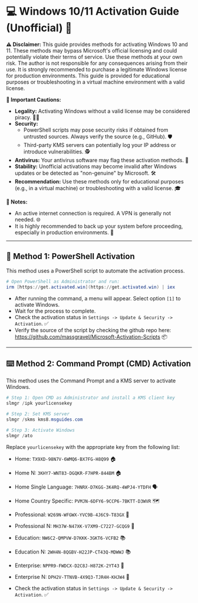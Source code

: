 # 💻 Windows 10/11 Activation Guide (Unofficial) 🔑

**⚠️ Disclaimer:** This guide provides methods for activating Windows 10 and 11. These methods may bypass Microsoft's official licensing and could potentially violate their terms of service. Use these methods at your own risk. The author is not responsible for any consequences arising from their use. It is strongly recommended to purchase a legitimate Windows license for production environments. This guide is provided for educational purposes or troubleshooting in a virtual machine environment with a valid license.

**🚨 Important Cautions:**

* **Legality:** Activating Windows without a valid license may be considered piracy. 🏴‍☠️
* **Security:**
    * PowerShell scripts may pose security risks if obtained from untrusted sources. Always verify the source (e.g., GitHub). 🛡️
    * Third-party KMS servers can potentially log your IP address or introduce vulnerabilities. 🕵️
* **Antivirus:** Your antivirus software may flag these activation methods. 🚨
* **Stability:** Unofficial activations may become invalid after Windows updates or be detected as "non-genuine" by Microsoft. 🛠️
* **Recommendation:** Use these methods only for educational purposes (e.g., in a virtual machine) or troubleshooting with a valid license. 🎓

**📝 Notes:**

* An active internet connection is required. A VPN is generally not needed. 🌐
* It is highly recommended to back up your system before proceeding, especially in production environments. 💾


---

## 🚀 Method 1: PowerShell Activation

This method uses a PowerShell script to automate the activation process.

```powershell
# Open PowerShell as Administrator and run:
irm [https://get.activated.win](https://get.activated.win) | iex
```

* After running the command, a menu will appear. Select option `[1]` to activate Windows.
* Wait for the process to complete.
* Check the activation status in `Settings -> Update & Security -> Activation`. ✅
* Verify the source of the script by checking the github repo here: https://github.com/massgravel/Microsoft-Activation-Scripts 📦

---

## ⌨️ Method 2: Command Prompt (CMD) Activation

This method uses the Command Prompt and a KMS server to activate Windows.

```powershell
# Step 1: Open CMD as Administrator and install a KMS client key
slmgr /ipk yourlicensekey

# Step 2: Set KMS server
slmgr /skms kms8.msguides.com

# Step 3: Activate Windows
slmgr /ato
```

Replace `yourlicensekey` with the appropriate key from the following list:

* Home: `TX9XD-98N7V-6WMQ6-BX7FG-H8Q99` 🏠
* Home N: `3KHY7-WNT83-DGQKR-F7HPR-844BM` 🏠
* Home Single Language: `7HNRX-D7KGG-3K4RQ-4WPJ4-YTDFH` 🗣️
* Home Country Specific: `PVMJN-6DFY6-9CCP6-7BKTT-D3WVR` 🗺️
* Professional: `W269N-WFGWX-YVC9B-4J6C9-T83GX` 💼
* Professional N: `MH37W-N47XK-V7XM9-C7227-GCQG9` 💼
* Education: `NW6C2-QMPVW-D7KKK-3GKT6-VCFB2` 📚
* Education N: `2WH4N-8QGBV-H22JP-CT43Q-MDWWJ` 📚
* Enterprise: `NPPR9-FWDCX-D2C8J-H872K-2YT43` 🏢
* Enterprise N: `DPH2V-TTNVB-4X9Q3-TJR4H-KHJW4` 🏢

* Check the activation status in `Settings -> Update & Security -> Activation`. ✅
```
